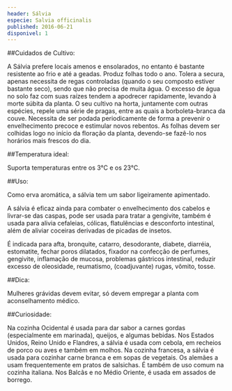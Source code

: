 ```yaml
---
header: Sálvia 
especie: Salvia officinalis
published: 2016-06-21
disponivel: 1
---
```



##Cuidados de Cultivo:


A Sálvia prefere locais amenos e ensolarados, no entanto é bastante resistente ao frio e até a geadas. Produz folhas todo o ano.
Tolera a secura, apenas necessita de regas controladas (quando o seu composto estiver bastante seco), sendo que não precisa de muita água. O excesso de água no solo faz com suas raízes tendem a apodrecer rapidamente, levando à morte súbita da planta. 
O seu cultivo na horta, juntamente com outras espécies, repele uma série de pragas, entre as quais a borboleta-branca da couve.
Necessita de ser podada periodicamente de forma a prevenir o envelhecimento precoce e estimular novos rebentos. 
As folhas devem ser colhidas logo no início da floração da planta, devendo-se fazê-lo nos horários mais frescos do dia.


##Temperatura ideal:

Suporta temperaturas entre os 3°C e os 23°C. 


##Uso:

Como erva aromática, a sálvia tem um sabor ligeiramente apimentado. 

A sálvia é eficaz ainda para combater o envelhecimento dos cabelos e livrar-se das caspas, pode ser usada para tratar a gengivite, também é usada para alivia cefaleias, cólicas, flatulências e desconforto intestinal, além de aliviar coceiras derivadas de picadas de insetos.

É indicada para afta, bronquite, catarro, desodorante, diabete, diarréia, estomatite,
 fechar poros dilatados, fixador na confecção de perfumes, gengivite, inflamação de mucosa, problemas 
 gástricos intestinal, reduzir excesso de oleosidade, reumatismo, (coadjuvante) rugas, vômito, tosse. 
 
##Dica:
 
Mulheres grávidas devem evitar, só devem empregar a planta com aconselhamento médico.

##Curiosidade:

Na cozinha Ocidental é usada para dar sabor a carnes gordas (especialmente em marinada), queijos, 
e algumas bebidas. Nos Estados Unidos, Reino Unido e Flandres, a sálvia é usada com cebola, 
em recheios de porco ou aves e também em molhos. Na cozinha francesa, a sálvia é usada para cozinhar
 carne branca e em sopas de vegetais. Os alemães a usam frequentemente em pratos de salsichas. 
É também de uso comum na cozinha italiana. Nos Balcãs e no Médio Oriente, é usada em assados de borrego.